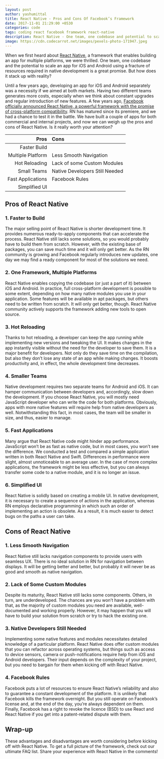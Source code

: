 ```yaml
---
layout: post
author: yashumittal
title: React Native - Pros and Cons Of Facebook’s Framework
date: 2017-11-01 21:29:00 +0530
categories: code
tags: coding react facebook framework react-native
description: React Native - One team, one codebase and potential to scale an app for iOS and Android using a fracture of resources required in native development is a great promise.
image: https://cdn.codecarrot.net/images/pexels-photo-171947.jpeg
---
```


When we first heard about [React Native](//www.codecarrot.net/services/react-native), a framework that enables building an app for multiple platforms, we were thrilled. One team, one codebase and the potential to scale an app for iOS and Android using a fracture of resources required in native development is a great promise. But how does it stack up with reality?

Until a few years ago, developing an app for iOS and Android separately was a necessity if we aimed at both markets. Having two different teams generates more costs, especially when we think about constant upgrades and regular introduction of new features. A few years ago, [Facebook officially announced React Native, a powerful framework with the promise of cross-platform compatibility](/why-you-should-consider-react-native-for-your-mobile-app). RN has matured since its premiere, and we had a chance to test it in the battle. We have built a couple of apps for both commercial and internal projects, and now we can weigh up the pros and cons of React Native. Is it really worth your attention?

| Pros | Cons |
| ---:|:--- |
| Faster Build | |
| Multiple Platform | Less Smooth Navigation |
| Hot Reloading | Lack of some Custom Modules |
| Small Teams | Native Developers Still Needed |
| Fast Applications | Facebook Rules |
| Simplified UI | |

## Pros of React Native

### 1. Faster to Build

The major selling point of React Native is shorter development time. It provides numerous ready-to-apply components that can accelerate the process. React Native still lacks some solutions, so you would probably have to build them from scratch. However, with the existing base of packages, you can save much time and it will only get better. As the RN community is growing and Facebook regularly introduces new updates, one day we may find a ready component for most of the solutions we need.

### 2. One Framework, Multiple Platforms

React Native enables copying the codebase (or just a part of it) between iOS and Android. In practice, full cross-platform development is possible to some extent, depending on how many native modules you use in your application. Some features will be available in apt packages, but others need to be written from scratch. It will only get better, though. React Native community actively supports the framework adding new tools to open source.

### 3. Hot Reloading

Thanks to hot reloading, a developer can keep the app running while implementing new versions and tweaking the UI. It makes changes in the app instantly visible without the need for the developer to save them. It is a major benefit for developers. Not only do they save time on the compilation, but also they don’t lose any state of an app while making changes. It boosts productivity and, in effect, the whole development time decreases.

### 4. Smaller Teams

Native development requires two separate teams for Android and iOS. It can hamper communication between developers and, accordingly, slow down the development. If you choose React Native, you will mostly need JavaScript developer who can write the code for both platforms. Obviously, apps with more native features will require help from native developers as well. Notwithstanding this fact, in most cases, the team will be smaller in size, and thus, easier to manage.

### 5. Fast Applications

Many argue that React Native code might hinder app performance. JavaScript won’t be as fast as native code, but in most cases, you won’t see the difference. We conducted a test and compared a simple application written in both React Native and Swift. Differences in performance were slight, almost unnoticeable to an average user. In the case of more complex applications, the framework might be less effective, but you can always transfer some code to a native module, and it is no longer an issue.

### 6. Simplified UI

React Native is solidly based on creating a mobile UI. In native development, it is necessary to create a sequence of actions in the application, whereas RN employs declarative programming in which such an order of implementing an action is obsolete. As a result, it is much easier to detect bugs on the paths a user can take.

## Cons of React Native

### 1. Less Smooth Navigation

React Native still lacks navigation components to provide users with seamless UX. There is no ideal solution in RN for navigation between displays. It will be getting better and better, but probably it will never be as good and smooth as native navigation.

### 2. Lack of Some Custom Modules

Despite its maturity, React Native still lacks some components. Others, in turn, are underdeveloped. The chances are you won’t have a problem with that, as the majority of custom modules you need are available, well-documented and working properly. However, it may happen that you will have to build your solution from scratch or try to hack the existing one.

### 3. Native Developers Still Needed

Implementing some native features and modules necessitates detailed knowledge of a particular platform. React Native does offer custom modules that you can refactor across operating systems, but things such as access to device sensors, camera or push-notifications require help from iOS and Android developers. Their input depends on the complexity of your project, but you need to bargain for them when kicking off with React Native.

### 4. Facebook Rules

Facebook puts a lot of resources to ensure React Native’s reliability and also to guarantee a constant development of the platform. It is unlikely that Facebook kills the framework overnight. But you still operate on Facebook’s license and, at the end of the day, you’re always dependent on them. Finally, Facebook has a right to revoke the licence (BSD) to use React and React Native if you get into a patent-related dispute with them.

## Wrap-up

These advantages and disadvantages are worth considering before kicking off with React Native. To get a full picture of the framework, check out our ultimate FAQ list. Share your experience with React Native in the comments!
